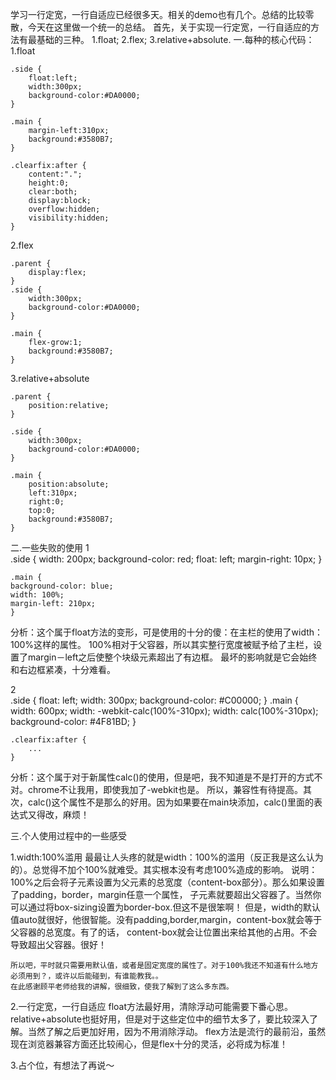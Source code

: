 
学习一行定宽，一行自适应已经很多天。相关的demo也有几个。总结的比较零散，今天在这里做一个统一的总结。
首先，关于实现一行定宽，一行自适应的方法有最基础的三种。
	1.float;
	2.flex;
	3.relative+absolute.
一.每种的核心代码：
1.float

	.side {
		float:left;
		width:300px;
		background-color:#DA0000;
	}

	.main {
		margin-left:310px;
		background:#3580B7;
	}

	.clearfix:after {
		content:".";
		height:0;
		clear:both;
		display:block;
		overflow:hidden;
		visibility:hidden;
	}

2.flex

	.parent {
		display:flex;
	}
	.side {
		width:300px;
		background-color:#DA0000;
	}

	.main {
		flex-grow:1;
		background:#3580B7;
	}

3.relative+absolute

	.parent {
		position:relative;
	}

	.side {
		width:300px;
		background-color:#DA0000;
	}

	.main {
		position:absolute;
		left:310px;
		right:0;
		top:0;	
		background:#3580B7;
	}

二.一些失败的使用
1	
	.side {
    width: 200px;
    background-color: red;
    float: left;
    margin-right: 10px;
	}
	 			
	.main {
    background-color: blue;
    width: 100%;
    margin-left: 210px;
	}

分析：这个属于float方法的变形，可是使用的十分的傻：在主栏的使用了width：100%这样的属性。
		 100%相对于父容器，所以其实整行宽度被赋予给了主栏，设置了margin－left之后使整个块级元素超出了有边框。
		 最坏的影响就是它会始终和右边框紧凑，十分难看。

2   
	.side {
		float: left;
		width: 300px;
		background-color: #C00000;
	}
	.main {
		width: 600px;
		width: -webkit-calc(100%-310px);
		width: calc(100%-310px);
		background-color: #4F81BD; 
	}
	
	.clearfix:after {
		...
	}

分析：这个属于对于新属性calc()的使用，但是吧，我不知道是不是打开的方式不对。chrome不让我用，即使我加了-webkit也是。
所以，兼容性有待提高。其次，calc()这个属性不是那么的好用。因为如果要在main块添加，calc()里面的表达式又得改，麻烦！

三.个人使用过程中的一些感受

1.width:100%滥用
	最最让人头疼的就是width：100%的滥用（反正我是这么认为的）。总觉得不加个100%就难受。其实根本没有考虑100%造成的影响。
说明：100%之后会将子元素设置为父元素的总宽度（content-box部分）。那么如果设置了padding，border，margin任意一个属性，
子元素就要超出父容器了。当然你可以通过将box-sizing设置为border-box.但这不是很笨啊！
	但是，width的默认值auto就很好，他很智能。没有padding,border,margin，content-box就会等于父容器的总宽度。有了的话，
content-box就会让位置出来给其他的占用。不会导致超出父容器。很好！

	所以吧，平时就只需要用默认值，或者是固定宽度的属性了。对于100%我还不知道有什么地方必须用到？，或许以后能碰到，有谁能教我。。
	在此感谢顾平老师给我的讲解，很细致，使我了解到了这么多东西。

2.一行定宽，一行自适应
	float方法最好用，清除浮动可能需要下番心思。
	relative+absolute也挺好用，但是对于这些定位中的细节太多了，要比较深入了解。当然了解之后更加好用，因为不用消除浮动。
	flex方法是流行的最前沿，虽然现在浏览器兼容方面还比较闹心，但是flex十分的灵活，必将成为标准！

3.占个位，有想法了再说～



